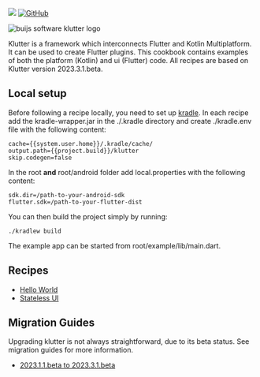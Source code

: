 [![](https://img.shields.io/badge/Buijs-Software-blue)](https://pub.dev/publishers/buijs.dev/packages)
[![GitHub](https://img.shields.io/github/license/buijs-dev/klutter-cookbook?color=black)](https://github.com/buijs-dev/klutter/blob/main/LICENSE)

<img src="https://github.com/buijs-dev/klutter/blob/develop/.github/assets/metadata/icon/klutter_logo.png?raw=true" alt="buijs software klutter logo" />

Klutter is a framework which interconnects Flutter and Kotlin Multiplatform.
It can be used to create Flutter plugins. 
This cookbook contains examples of both the platform (Kotlin) and ui (Flutter) code.
All recipes are based on Klutter version 2023.3.1.beta.

## Local setup
Before following a recipe locally, you need to set up [kradle](https://buijs.dev/kradle-1/).
In each recipe add the kradle-wrapper.jar in the ./.kradle directory and create ./kradle.env file with the following content:

```properties
cache={{system.user.home}}/.kradle/cache/
output.path={{project.build}}/klutter
skip.codegen=false
```

In the root **and** root/android folder add local.properties with the following content:
```properties
sdk.dir=/path-to-your-android-sdk
flutter.sdk=/path-to-your-flutter-dist
```

You can then build the project simply by running:

```shell
./kradlew build
```

The example app can be started from root/example/lib/main.dart.

## Recipes
- [Hello World](hello_world)
- [Stateless UI](stateless_ui)

## Migration Guides
Upgrading klutter is not always straightforward, due to its beta status. 
See migration guides for more information.

- [2023.1.1.beta to 2023.3.1.beta](migration/2023.3.1.beta.md)
